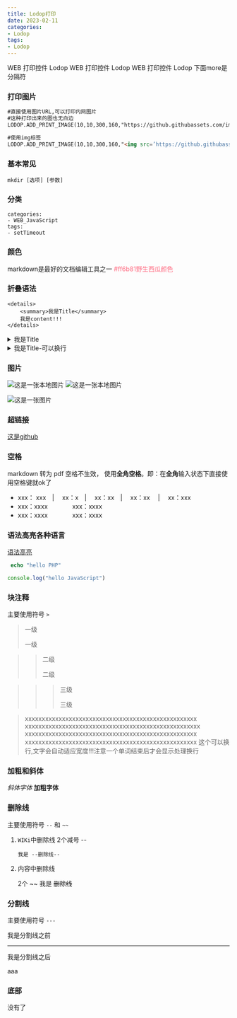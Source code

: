 ```yaml
---
title: Lodop打印
date: 2023-02-11
categories: 
- Lodop
tags:
- Lodop
---
```

WEB 打印控件 Lodop
WEB 打印控件 Lodop
WEB 打印控件 Lodop
下面more是分隔符

<!-- more -->

### 打印图片

```html
#直接使用图片URL,可以打印内网图片
#这种打印出来的图也无白边
LODOP.ADD_PRINT_IMAGE(10,10,300,160,"https://github.githubassets.com/images/icons/emoji/octocat.png");

#使用img标签
LODOP.ADD_PRINT_IMAGE(10,10,300,160,"<img src=’https://github.githubassets.com/images/icons/emoji/octocat.png’/>");


```



### 基本常见

```
mkdir [选项] [参数]
```

### 分类

```
categories: 
- WEB_JavaScript
tags:
- setTimeout
```

### 颜色

markdown是最好的文档编辑工具之一   <font color="#ff6b81">#ff6b81野生西瓜颜色</font>

### 折叠语法

```
<details>
    <summary>我是Title</summary>    
    我是content!!!
</details>
```

<details>
    <summary>我是Title</summary>    
    我是content!!!
</details>

<details>
    <summary>我是Title-可以换行</summary>
    论语 第1行<br>
    史记 第2行<br>
    左传 第3行<br>
    汉书 第4行<br>
    战国策 第5行<br>
</details>

### 图片

![这是一张本地图片](/img/linux/root_passwd.png "这是一张本地图片")
![这是一张本地图片](/img/octocat.png "这是一张本地图片")

![这是一张图片](https://github.githubassets.com/images/icons/emoji/octocat.png "这是一张图片")

### 超链接

 [这是github](https://github.com "这是github")

### 空格

markdown 转为 pdf  空格不生效， 使用**全角空格**。即：在**全角**输入状态下直接使用空格键就ok了

- xxx： xxx　| 　xx：x　|　 xx：xx　|　 xx：xx　 |　 xx：xxx
- xxx：xxxx　　　　xxx：xxxx
- xxx：xxxx　　　　xxx：xxxx

### 语法高亮各种语言

 [语法高亮](https://support.codebasehq.com/articles/tips-tricks/syntax-highlighting-in-markdown "语法高亮")

```php
 echo "hello PHP"
```

```javascript
console.log("hello JavaScript")
```

### 块注释

主要使用符号 `>`

> 一级
>
> 一级

> > 二级
> >
> > 二级

> > > 三级
> > >
> > > 三级



>xxxxxxxxxxxxxxxxxxxxxxxxxxxxxxxxxxxxxxxxxxxxxxxxxxx  xxxxxxxxxxxxxxxxxxxxxxxxxxxxxxxxxxxxxxxxxxxxxxxxxxxx xxxxxxxxxxxxxxxxxxxxxxxxxxxxxxxxxxxxxxxxxxxxxxxxxxx xxxxxxxxxxxxxxxxxxxxxxxxxxxxxxxxxxxxxxxxxxxxxxxxxxx 这个可以换行,文字会自动适应宽度!!!注意一个单词结束后才会显示处理换行

### 加粗和斜体

*斜体字体*
**加粗字体**

### 删除线

主要使用符号 `--` 和 `~~`

1. `WIKi`中删除线
   2个减号 --

   ```wiki
   我是 --删除线--
   ```

2. 内容中删除线

   2个 ~~
   我是 ~~删除线~~

### 分割线

主要使用符号 `---`

我是分割线之前

---

我是分割线之后

aaa

### 底部

没有了























